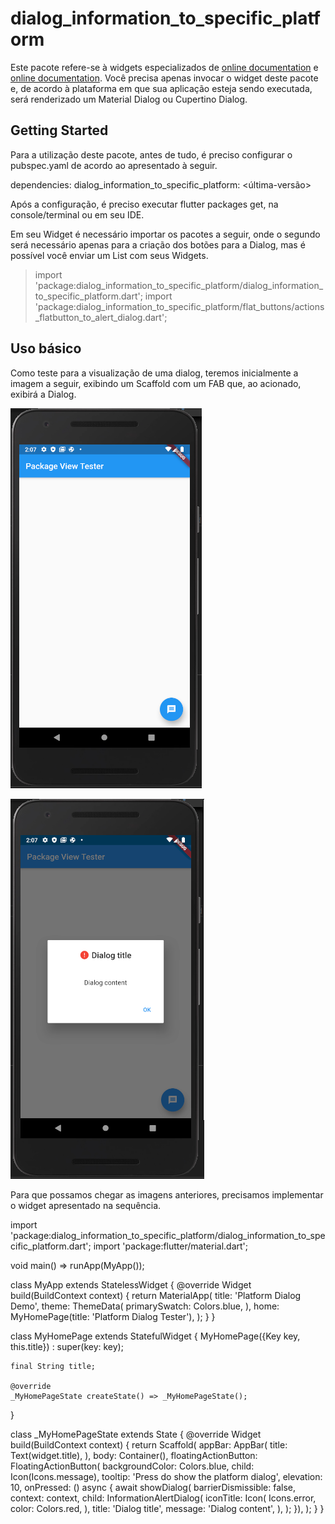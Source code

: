 # dialog_information_to_specific_platform

Este pacote refere-se à widgets especializados de [online documentation](https://api.flutter.dev/flutter/material/AlertDialog-class.html) e [online documentation](https://api.flutter.dev/flutter/cupertino/CupertinoAlertDialog-class.html). Você precisa apenas invocar o widget deste pacote e, de acordo à plataforma em que sua aplicação esteja sendo executada, será renderizado um Material Dialog ou Cupertino Dialog.

## Getting Started

Para a utilização deste pacote, antes de tudo, é preciso configurar o pubspec.yaml de acordo ao apresentado à seguir.

dependencies:
  dialog_information_to_specific_platform: <última-versão>

Após a configuração, é preciso executar flutter packages get, na console/terminal ou em seu IDE.

Em seu Widget é necessário importar os pacotes a seguir, onde o segundo será necessário apenas para a criação dos botões para a Dialog, mas é possível você enviar um List com seus Widgets.

>import 'package:dialog_information_to_specific_platform/dialog_information_to_specific_platform.dart';
>import 'package:dialog_information_to_specific_platform/flat_buttons/actions_flatbutton_to_alert_dialog.dart';


## Uso básico

Como teste para a visualização de uma dialog, teremos inicialmente a imagem a seguir, exibindo um Scaffold com um FAB que, ao acionado, exibirá a Dialog.

![A visão do teste de referência com um FAB para exibir a dialog](/assets/readme/figura_01.png)

![A visão do teste de referência com a exibição do dialog](/assets/readme/figura_02.png)

Para que possamos chegar as imagens anteriores, precisamos implementar o widget apresentado na sequência.

  import 'package:dialog_information_to_specific_platform/dialog_information_to_specific_platform.dart';
  import 'package:flutter/material.dart';

  void main() => runApp(MyApp());

  class MyApp extends StatelessWidget {
    @override
    Widget build(BuildContext context) {
      return MaterialApp(
        title: 'Platform Dialog Demo',
        theme: ThemeData(
          primarySwatch: Colors.blue,
        ),
        home: MyHomePage(title: 'Platform Dialog Tester'),
      );
    }
  }

  class MyHomePage extends StatefulWidget {
    MyHomePage({Key key, this.title}) : super(key: key);

    final String title;

    @override
    _MyHomePageState createState() => _MyHomePageState();
  }

  class _MyHomePageState extends State<MyHomePage> {
    @override
    Widget build(BuildContext context) {
      return Scaffold(
        appBar: AppBar(
          title: Text(widget.title),
        ),
        body: Container(),
        floatingActionButton: FloatingActionButton(
            backgroundColor: Colors.blue,
            child: Icon(Icons.message),
            tooltip: 'Press do show the platform dialog',
            elevation: 10,
            onPressed: () async {
              await showDialog(
                barrierDismissible: false,
                context: context,
                child: InformationAlertDialog(
                  iconTitle: Icon(
                    Icons.error,
                    color: Colors.red,
                  ),
                  title: 'Dialog title',
                  message: 'Dialog content',
                ),
              );
            }),
      );
    }
  }



